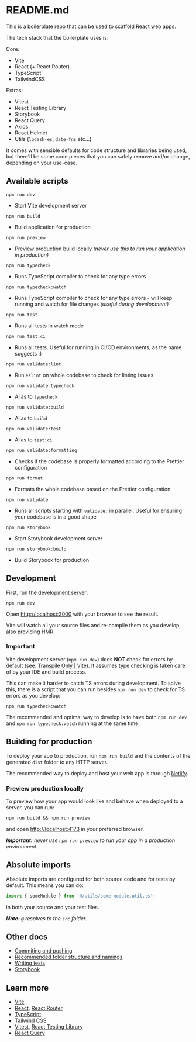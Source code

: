 # README.md

This is a boilerplate repo that can be used to scaffold React web apps.

The tech stack that the boilerplate uses is:

Core:

- Vite
- React (+ React Router)
- TypeScript
- TailwindCSS

Extras:

- Vitest
- React Testing Library
- Storybook
- React Query
- Axios
- React Helmet
- Utils (`lodash-es`, `date-fns` etc...)

It comes with sensible defaults for code structure and libraries being used, but there'll be some code pieces that you can safely remove and/or change, depending on your use-case.

## Available scripts

```shell
npm run dev
```

- Start Vite development server

```shell
npm run build
```

- Build application for production

```shell
npm run preview
```

- Preview production build locally _(never use this to run your application in production)_

```shell
npm run typecheck
```

- Runs TypeScript compiler to check for any type errors

```shell
npm run typecheck:watch
```

- Runs TypeScript compiler to check for any type errors - will keep running and watch for file changes _(useful during development)_

```shell
npm run test
```

- Runs all tests in watch mode

```shell
npm run test:ci
```

- Runs all tests. Useful for running in CI/CD environments, as the name suggests :)

```shell
npm run validate:lint
```

- Run `eslint` on whole codebase to check for linting issues

```shell
npm run validate:typecheck
```

- Alias to `typecheck`

```shell
npm run validate:build
```

- Alias to `build`

```shell
npm run validate:test
```

- Alias to `test:ci`

```shell
npm run validate:formatting
```

- Checks if the codebase is properly formatted according to the Prettier configuration

```shell
npm run format
```

- Formats the whole codebase based on the Prettier configuration

```shell
npm run validate
```

- Runs all scripts starting with `validate:` in parallel. Useful for ensuring your codebase is in a good shape

```shell
npm run storybook
```

- Start Storybook development server

```shell
npm run storybook:build
```

- Build Storybook for production

## Development

First, run the development server:

```shell
npm run dev
```

Open [http://localhost:3000](http://localhost:3000) with your browser to see the result.

Vite will watch all your source files and re-compile them as you develop, also providing HMR.

### Important

Vite development server (`npm run dev`) does **NOT** check for errors by default (see: [Transpile Only | Vite](https://vitejs.dev/guide/features.html#transpile-only)). It assumes type checking is taken care of by your IDE and build process.

This can make it harder to catch TS errors during development. To solve this, there is a script that you can run besides `npm run dev` to check for TS errors as you develop:

```shell
npm run typecheck:watch
```

The recommended and optimal way to develop is to have both `npm run dev` and `npm run typecheck:watch` running at the same time.

## Building for production

To deploy your app to production, run `npm run build` and the contents of the generated `dist` folder to any HTTP server.

The recommended way to deploy and host your web app is through [Netlify](https://www.netlify.com/).

### Preview production locally

To preview how your app would look like and behave when deployed to a server, you can run:

```shell
npm run build && npm run preview
```

and open [http://localhost:4173](http://localhost:4173) in your preferred browser.

_**Important:** never use `npm run preview` to run your app in a production environment._

## Absolute imports

Absolute imports are configured for both source code and for tests by default. This means you can do:

```typescript
import { someModule } from '@/utils/some-module.util.ts';
```

in both your source and your test files.

_**Note:** `@` resolves to the `src` folder._

## Other docs

- [Commiting and pushing](docs/COMMITS.md)
- [Recommended folder structure and namings](docs/CODE_STRUCTURE.md)
- [Writing tests](docs/TESTING.md)
- [Storybook](docs/STORYBOOK.md)

## Learn more

- [Vite](https://vitejs.dev/)
- [React](https://react.dev/), [React Router](https://reactrouter.com/en/main)
- [TypeScript](https://www.typescriptlang.org/docs/)
- [Tailwind CSS](https://tailwindcss.com/)
- [Vitest](https://vitest.dev/), [React Testing Library](https://testing-library.com/docs/react-testing-library/intro/)
- [React Query](https://tanstack.com/query/latest/)
